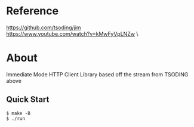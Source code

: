# Reference
https://github.com/tsoding/jim \
https://www.youtube.com/watch?v=kMwFyVpLNZw \

# About 
Immediate Mode HTTP Client Library based off the stream from TSODING above

## Quick Start
``` console
$ make -B
$ ./run 
```
